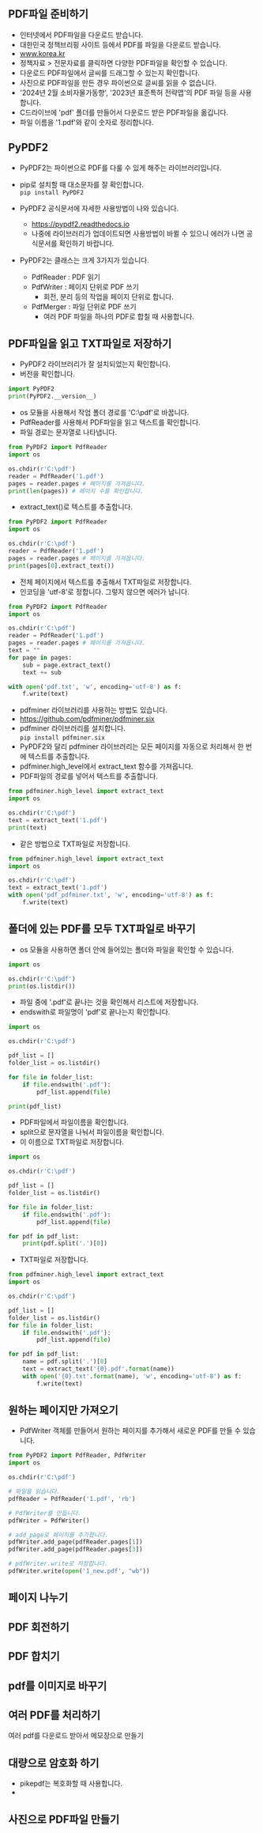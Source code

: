 ## PDF파일 준비하기
* 인터넷에서 PDF파일을 다운로드 받습니다.
* 대한민국 정책브리핑 사이트 등에서 PDF를 파일을 다운로드 받습니다.
 * www.korea.kr
* 정책자료 > 전문자료를 클릭하면 다양한 PDF파일을 확인할 수 있습니다.
* 다운로드 PDF파일에서 글씨를 드래그할 수 있는지 확인합니다.
 * 사진으로 PDF파일을 만든 경우 파이썬으로 글씨를 읽을 수 없습니다.
* '2024년 2월 소비자물가동향', '2023년 표준특허 전략맵'의 PDF 파일 등을 사용합니다.
* C드라이브에 'pdf' 폴더를 만들어서 다운로드 받은 PDF파일을 옮깁니다.
* 파일 이름을 '1.pdf'와 같이 숫자로 정리합니다.

## PyPDF2
* PyPDF2는 파이썬으로 PDF를 다룰 수 있게 해주는 라이브러리입니다.
* pip로 설치할 때 대소문자를 잘 확인합니다.   
```pip install PyPDF2```

* PyPDF2 공식문서에 자세한 사용방법이 나와 있습니다.
  * https://pypdf2.readthedocs.io
  * 나중에 라이브러리가 업데이트되면 사용방법이 바뀔 수 있으니 에러가 나면 공식문서를 확인하기 바랍니다.

* PyPDF2는 클래스는 크게 3가지가 있습니다.
  * PdfReader : PDF 읽기
  * PdfWriter : 페이지 단위로 PDF 쓰기
    * 회전, 분리 등의 작업을 페이지 단위로 합니다.
  * PdfMerger : 파일 단위로 PDF 쓰기
    * 여러 PDF 파일을 하나의 PDF로 합칠 때 사용합니다.

## PDF파일을 읽고 TXT파일로 저장하기
* PyPDF2 라이브러리가 잘 설치되었는지 확인합니다.
 * 버전을 확인합니다.
```python
import PyPDF2
print(PyPDF2.__version__)
``` 

* os 모듈을 사용해서 작업 폴더 경로를 'C:\pdf'로 바꿉니다.
* PdfReader를 사용해서 PDF파일을 읽고 텍스트를 확인합니다.
* 파일 경로는 문자열로 나타냅니다.
```python
from PyPDF2 import PdfReader
import os

os.chdir(r'C:\pdf')
reader = PdfReader('1.pdf')
pages = reader.pages # 페이지를 가져옵니다.
print(len(pages)) # 페이지 수를 확인합니다.
```

* extract_text()로 텍스트를 추출합니다.
```python
from PyPDF2 import PdfReader
import os

os.chdir(r'C:\pdf')
reader = PdfReader('1.pdf')
pages = reader.pages # 페이지를 가져옵니다.
print(pages[0].extract_text())
```

* 전체 페이지에서 텍스트를 추출해서 TXT파일로 저장합니다.
* 인코딩을 'utf-8'로 정합니다. 그렇지 않으면 에러가 납니다.   
```python
from PyPDF2 import PdfReader
import os

os.chdir(r'C:\pdf')
reader = PdfReader('1.pdf')
pages = reader.pages # 페이지를 가져옵니다.
text = ""
for page in pages:
    sub = page.extract_text()
    text += sub

with open('pdf.txt', 'w', encoding='utf-8') as f:
    f.write(text)
```

* pdfminer 라이브러리를 사용하는 방법도 있습니다.
 * https://github.com/pdfminer/pdfminer.six 
* pdfminer 라이브러리를 설치합니다.   
```pip install pdfminer.six```
* PyPDF2와 달리 pdfminer 라이브러리는 모든 페이지를 자동으로 처리해서 한 번에 텍스트를 추출합니다.
* pdfminer.high_level에서 extract_text 함수를 가져옵니다.
* PDF파일의 경로를 넣어서 텍스트를 추출합니다.
```python
from pdfminer.high_level import extract_text
import os

os.chdir(r'C:\pdf')
text = extract_text('1.pdf')
print(text)
```

* 같은 방법으로 TXT파일로 저장합니다.
```python
from pdfminer.high_level import extract_text
import os

os.chdir(r'C:\pdf')
text = extract_text('1.pdf')
with open('pdf_pdfminer.txt', 'w', encoding='utf-8') as f:
    f.write(text)
```
## 폴더에 있는 PDF를 모두 TXT파일로 바꾸기
* os 모듈을 사용하면 폴더 안에 들어있는 폴더와 파일을 확인할 수 있습니다.
```python
import os

os.chdir(r'C:\pdf')
print(os.listdir())
```

* 파일 중에 '.pdf'로 끝나는 것을 확인해서 리스트에 저장합니다.
* endswith로 파일명이 'pdf'로 끝나는지 확인합니다.
```python
import os

os.chdir(r'C:\pdf')

pdf_list = []
folder_list = os.listdir()

for file in folder_list:
    if file.endswith('.pdf'):
        pdf_list.append(file)

print(pdf_list)
```

* PDF파일에서 파일이름을 확인합니다.
* split으로 문자열을 나눠서 파일이름을 확인합니다.
 * 이 이름으로 TXT파일로 저장합니다.
```python
import os

os.chdir(r'C:\pdf')

pdf_list = []
folder_list = os.listdir()

for file in folder_list:
    if file.endswith('.pdf'):
        pdf_list.append(file)

for pdf in pdf_list:
    print(pdf.split('.')[0])
```

* TXT파일로 저장합니다.
```python
from pdfminer.high_level import extract_text
import os

os.chdir(r'C:\pdf')

pdf_list = []
folder_list = os.listdir()
for file in folder_list:
    if file.endswith('.pdf'):
        pdf_list.append(file)

for pdf in pdf_list:
    name = pdf.split('.')[0]
    text = extract_text('{0}.pdf'.format(name))
    with open('{0}.txt'.format(name), 'w', encoding='utf-8') as f:
        f.write(text)
```

## 원하는 페이지만 가져오기
* PdfWriter 객체를 만들어서 원하는 페이지를 추가해서 새로운 PDF를 만들 수 있습니다.
```python
from PyPDF2 import PdfReader, PdfWriter
import os

os.chdir(r'C:\pdf')

# 파일을 읽습니다.
pdfReader = PdfReader('1.pdf', 'rb')

# PdfWriter를 만듭니다.
pdfWriter = PdfWriter()

# add_page로 페이지를 추가합니다. 
pdfWriter.add_page(pdfReader.pages[1])
pdfWriter.add_page(pdfReader.pages[3])

# pdfWriter.write로 저장합니다.
pdfWriter.write(open('1_new.pdf', "wb"))
```

## 페이지 나누기

## PDF 회전하기

## PDF 합치기

## pdf를 이미지로 바꾸기

## 여러 PDF를 처리하기
여러 pdf를 다운로드 받아서 메모장으로 만들기


## 대량으로 암호화 하기
* pikepdf는 복호화할 때 사용합니다.
* 

## 사진으로 PDF파일 만들기
